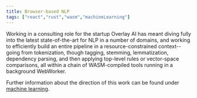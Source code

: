 ```yaml
---
title: Browser-based NLP
tags: ["react","rust","wasm","machineLearning"]
---
```


Working in a consulting role for the startup Overlay AI has meant diving fully into the latest state-of-the-art for NLP in a number of domains, and working to efficiently build an entire pipeline in a resource-constrained context--going from tokenization, though tagging, stemming, lemmatization, dependency parsing, and then applying top-level rules or vector-space comparisons, all within a chain of WASM-compiled tools running in a background WebWorker.

Further information about the direction of this work can be found under [machine learning](/technologies/machineLearning).